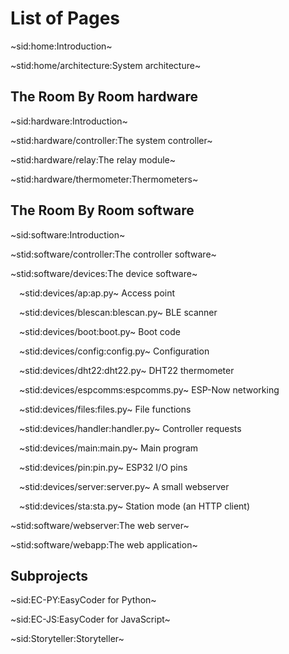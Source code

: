 # List of Pages

~sid:home:Introduction~

~stid:home/architecture:System architecture~

## The Room By Room hardware ##

~sid:hardware:Introduction~

~stid:hardware/controller:The system controller~

~stid:hardware/relay:The relay module~

~stid:hardware/thermometer:Thermometers~

## The Room By Room software ##

~sid:software:Introduction~

~stid:software/controller:The controller software~

~stid:software/devices:The device software~

&emsp;~stid:devices/ap:ap.py~ Access point

&emsp;~stid:devices/blescan:blescan.py~ BLE scanner

&emsp;~stid:devices/boot:boot.py~ Boot code

&emsp;~stid:devices/config:config.py~ Configuration

&emsp;~stid:devices/dht22:dht22.py~ DHT22 thermometer

&emsp;~stid:devices/espcomms:espcomms.py~ ESP-Now networking

&emsp;~stid:devices/files:files.py~ File functions

&emsp;~stid:devices/handler:handler.py~ Controller requests

&emsp;~stid:devices/main:main.py~ Main program

&emsp;~stid:devices/pin:pin.py~ ESP32 I/O pins

&emsp;~stid:devices/server:server.py~ A small webserver

&emsp;~stid:devices/sta:sta.py~ Station mode (an HTTP client)

~stid:software/webserver:The web server~

~stid:software/webapp:The web application~

## Subprojects ##

~sid:EC-PY:EasyCoder for Python~

~sid:EC-JS:EasyCoder for JavaScript~

~sid:Storyteller:Storyteller~
